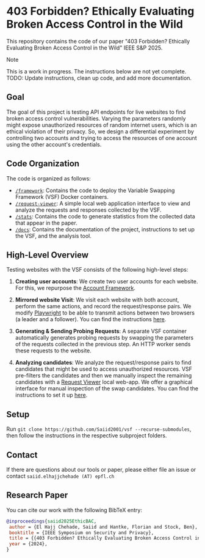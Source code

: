 # 403 Forbidden? Ethically Evaluating Broken Access Control in the Wild

This repository contains the code of our paper "403 Forbidden? Ethically Evaluating Broken Access Control in the Wild" IEEE S&P 2025.

> [!NOTE]
> This is a work in progress. The instructions below are not yet complete. TODO: Update instructions, clean up code, and add more documentation.


## Goal
The goal of this project is testing API endpoints for live websites to find broken access control vulnerabilities. Varying the parameters randomly might expose unauthorized resources of random internet users, which is an ethical violation of their privacy. So, we design a differential experiment by controlling two accounts and trying to access the resources of one account using the other account's credentials.

## Code Organization
The code is organized as follows:
- [`/framework`](./framework/): Contains the code to deploy the Variable Swapping Framework (VSF) Docker containers.
- [`/request-viewer`](./request-viewer/): A simple local web application interface to view and analyze the requests and responses collected by the VSF.
- [`/stats`](./stats/): Contains the code to generate statistics from the collected data that appear in the paper.
- [`/docs`](./docs/): Contains the documentation of the project, instructions to set up the VSF, and the analysis tool.

## High-Level Overview
Testing websites with the VSF consists of the following high-level steps:

1. **Creating user accounts**: We create two user accounts for each website. For this, we repurpose the [Account Framework](https://github.com/cispa/login-security-landscape).
<!-- You can find the instructions [here](docs/REGISTRATION.md). -->

2. **Mirrored website Visit**: We visit each website with both account, perform the same actions, and record the request/response pairs. We modify [Playwright](https://github.com/Saiid2001/playwright) to be able to transmit actions between two browsers (a leader and a follower).
You can find the instructions [here](docs/MIRRORING.md).

3. **Generating & Sending Probing Requests**: A separate VSF container automatically generates probing requests by swapping the parameters of the requests collected in the previous step. An HTTP worker sends these requests to the website.

3. **Analyzing candidates**: We analyze the request/response pairs to find candidates that might be used to access unauthorized resources. VSF pre-filters the candidates and then we manually inspect the remaining candidates with a [Request Viewer](./request-viewer/) local web-app.
We offer a graphical interface for manual inspection of the swap candidates. You can find the instructions to set it up [here](docs/ANALYSIS.md).

## Setup
Run `git clone https://github.com/Saiid2001/vsf --recurse-submodules`, then follow the instructions in the respective subproject folders.

## Contact

If there are questions about our tools or paper, please either file an issue or contact `saiid.elhajjchehade (AT) epfl.ch`

## Research Paper

<!-- The paper is available at the IEEE Computer Society Digital Library.  -->
You can cite our work with the following BibTeX entry:

```bibtex
@inproceedings{saiid2025EthicBAC,
 author = {El Hajj Chehade, Saiid and Hantke, Florian and Stock, Ben},
 booktitle = {IEEE Symposium on Security and Privacy},
 title = {{403 Forbidden? Ethically Evaluating Broken Access Control in the Wild}},
 year = {2024},
}
```
